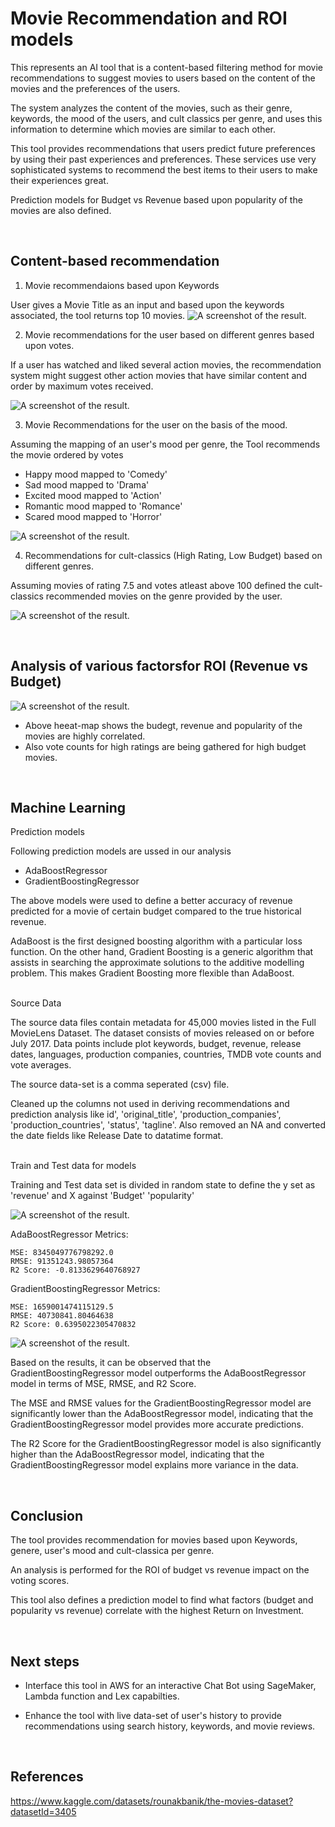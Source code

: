 # Movie Recommendation and ROI models

This represents an AI tool that is a content-based filtering method for movie recommendations to suggest movies to users based on the content of the movies and the preferences of the users.

The system analyzes the content of the movies, such as their genre, keywords, the mood of the users, and cult classics per genre, and uses this information to determine which movies are similar to each other.

This tool provides recommendations that users predict future preferences by using their past experiences and preferences. These services use very sophisticated systems to recommend the best items to their users to make their experiences great. 

Prediction models for Budget vs Revenue based upon popularity of the movies are also defined.

<br>

## Content-based recommendation

1. Movie recommendaions based upon Keywords  

User gives a Movie Title as an input and based upon the keywords associated, the tool returns top 10 movies.
![A screenshot of the result.](Images/Keywords_op.png)


2.  Movie recommendations for the user based on different genres based upon votes.
    
If a user has watched and liked several action movies, the recommendation system might suggest other action movies that have similar content and order by maximum votes received.

![A screenshot of the result.](Images/Genre_op.png)

3.  Movie Recommendations for the user on the basis of the mood.

Assuming the mapping of an user's mood per genre, the Tool recommends the movie ordered by votes 
*   Happy mood mapped to 'Comedy'
*   Sad mood mapped to 'Drama'
*   Excited mood mapped to 'Action'
*   Romantic mood mapped to 'Romance'
*   Scared mood mapped to 'Horror'

![A screenshot of the result.](Images/Mood_op.png)


4. Recommendations for cult-classics (High Rating, Low Budget) based on different genres.

Assuming movies of rating 7.5 and votes atleast above 100 defined the cult-classics recommended movies on the genre provided by the user.
  
![A screenshot of the result.](Images/cult_classic_op.png)

<br>

## Analysis of various factorsfor ROI (Revenue vs Budget)

![A screenshot of the result.](Images/ROI_op.png)

* Above heeat-map shows the budegt, revenue and popularity of the movies are highly correlated. 
* Also vote counts for high ratings are being gathered for high budget movies. 



<br>

## Machine Learning

Prediction models

Following prediction models are ussed in our analysis

* AdaBoostRegressor
* GradientBoostingRegressor

The above models were used to define a better accuracy of revenue predicted for a movie of certain budget compared to the true historical revenue.

AdaBoost is the first designed boosting algorithm with a particular loss function. On the other hand, Gradient Boosting is a generic algorithm that assists in searching the approximate solutions to the additive modelling problem. This makes Gradient Boosting more flexible than AdaBoost.

<br>
Source Data

The source data files contain metadata for 45,000 movies listed in the Full MovieLens Dataset. The dataset consists of movies released on or before July 2017. Data points include plot keywords, budget, revenue, release dates, languages, production companies, countries, TMDB vote counts and vote averages.

The source data-set is a comma seperated (csv) file. 

Cleaned up the columns not used in deriving recommendations and prediction analysis like id', 'original_title', 'production_companies', 'production_countries', 'status', 'tagline'.
Also removed an NA and converted the date fields like Release Date to datatime format.

<br>
Train and Test data for models

Training and Test data set is divided in random state to define the y set as 'revenue' and X against 'Budget' 'popularity'


![A screenshot of the result.](Images/Models_Prediction.png)
 


AdaBoostRegressor Metrics:

    MSE: 8345049776798292.0
    RMSE: 91351243.98057364
    R2 Score: -0.8133629640768927

GradientBoostingRegressor Metrics:

    MSE: 1659001474115129.5
    RMSE: 40730841.80464638
    R2 Score: 0.6395022305470832

![A screenshot of the result.](Images/Models_compare.png)

Based on the results, it can be observed that the GradientBoostingRegressor model outperforms the AdaBoostRegressor model in terms of MSE, RMSE, and R2 Score. 

The MSE and RMSE values for the GradientBoostingRegressor model are significantly lower than the AdaBoostRegressor model, indicating that the GradientBoostingRegressor model provides more accurate predictions. 

The R2 Score for the GradientBoostingRegressor model is also significantly higher than the AdaBoostRegressor model, indicating that the GradientBoostingRegressor model explains more variance in the data.

<br>

## Conclusion

The tool provides recommendation for movies based upon Keywords, genere, user's mood and cult-classica per genre.

An analysis is performed for the ROI of budget vs revenue impact on the voting scores.

This tool also defines a prediction model to find what factors (budget and popularity vs revenue) correlate with the highest Return on Investment.


<br>

## Next steps

* Interface this tool in AWS for an interactive Chat Bot using SageMaker, Lambda function and Lex capabilties.

* Enhance the tool with live data-set of user's history to provide recommendations using search history, keywords, and movie reviews.

<br>

## References 

https://www.kaggle.com/datasets/rounakbanik/the-movies-dataset?datasetId=3405
